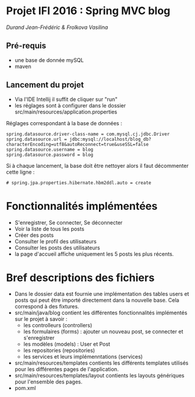 # Projet IFI 2016 : Spring MVC blog

*Durand Jean-Frédéric & Frolkova Vasilina*

## Pré-requis

* une base de donnée mySQL
* maven

## Lancement du projet

* Via l'IDE Intellij il suffit de cliquer sur "run"
* les réglages sont à configurer dans le dossier src/main/resources/application.properties

Réglages correspondant à la base de données :

```
spring.datasource.driver-class-name = com.mysql.cj.jdbc.Driver
spring.datasource.url = jdbc:mysql://localhost/blog_db?characterEncoding=utf8&autoReconnect=true&useSSL=false
spring.datasource.username = blog
spring.datasource.password = blog
```

Si à chaque lancement, la base doit être nettoyer alors il faut décommenter cette ligne :

```
# spring.jpa.properties.hibernate.hbm2ddl.auto = create
```

# Fonctionnalités implémentées

* S'enregistrer, Se connecter, Se déconnecter
* Voir la liste de tous les posts
* Créer des posts
* Consulter le profil des utilisateurs
* Consulter les posts des utilisateurs
* la page d'accueil affiche uniquement les 5 posts les plus récents.

# Bref descriptions des fichiers

* Dans le dossier data est fournie une implémentation des tables users et posts qui peut être importé directement dans la nouvelle base. Cela correspond à des fixtures.
* src/main/java/blog contient les différentes fonctionnalités implémentés sur le projet à savoir :
  * les controlleurs (controllers)
  * les formulaires (forms) : ajouter un nouveau post, se connecter et s'enregistrer
  * les modèles (models) : User et Post
  * les repositories (repositories)
  * les services et leurs implémenntations (services)
* src/main/resources/templates contients les différents templates utilisés pour les différentes pages de l'application.
* src/main/resources/templates/layout contients les layouts génériques pour l'ensemble des pages.
* pom.xml 
